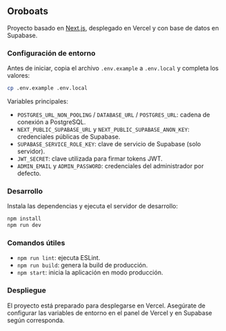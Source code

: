 ## Oroboats

Proyecto basado en [Next.js](https://nextjs.org), desplegado en Vercel y con base de datos en Supabase.

### Configuración de entorno

Antes de iniciar, copia el archivo `.env.example` a `.env.local` y completa los valores:

```bash
cp .env.example .env.local
```

Variables principales:

- `POSTGRES_URL_NON_POOLING` / `DATABASE_URL` / `POSTGRES_URL`: cadena de conexión a PostgreSQL.
- `NEXT_PUBLIC_SUPABASE_URL` y `NEXT_PUBLIC_SUPABASE_ANON_KEY`: credenciales públicas de Supabase.
- `SUPABASE_SERVICE_ROLE_KEY`: clave de servicio de Supabase (solo servidor).
- `JWT_SECRET`: clave utilizada para firmar tokens JWT.
- `ADMIN_EMAIL` y `ADMIN_PASSWORD`: credenciales del administrador por defecto.

### Desarrollo

Instala las dependencias y ejecuta el servidor de desarrollo:

```bash
npm install
npm run dev
```

### Comandos útiles

- `npm run lint`: ejecuta ESLint.
- `npm run build`: genera la build de producción.
- `npm start`: inicia la aplicación en modo producción.

### Despliegue

El proyecto está preparado para desplegarse en Vercel. Asegúrate de configurar las variables de entorno en el panel de Vercel y en Supabase según corresponda.
